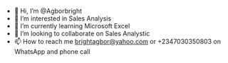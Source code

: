 - 👋 Hi, I’m @Agborbright
- 👀 I’m interested in Sales Analysis 
- 🌱 I’m currently learning Microsoft Excel 
- 💞️ I’m looking to collaborate on Sales Analystic 
- 📫 How to reach me brightagbor@yahoo.com or +2347030350803 on WhatsApp and phone call 

<!---
Agborbright/Agborbright is a ✨ special ✨ repository because its `README.md` (this file) appears on your GitHub profile.
You can click the Preview link to take a look at your changes.
